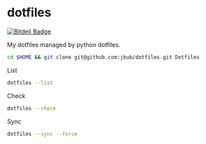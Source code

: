 dotfiles
========

[![Bitdeli Badge](https://d2weczhvl823v0.cloudfront.net/jbub/dotfiles/trend.png)](https://bitdeli.com/free "Bitdeli Badge")

My dotfiles managed by python dotfiles.

```bash
cd $HOME && git clone git@github.com:jbub/dotfiles.git Dotfiles
```

List

```bash
dotfiles --list
```

Check

```bash
dotfiles --check
```

Sync

```bash
dotfiles --sync --force
```
